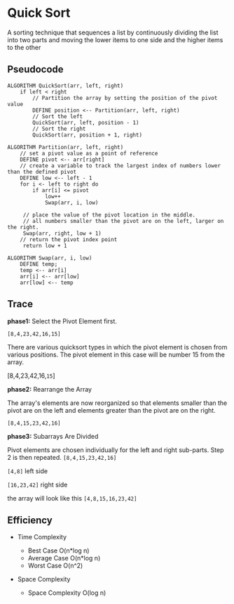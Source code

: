 # Quick Sort
A sorting technique that sequences a list by continuously dividing the list into two parts and moving the lower items to one side and the higher items to the other


## Pseudocode

```
ALGORITHM QuickSort(arr, left, right)
    if left < right
        // Partition the array by setting the position of the pivot value
        DEFINE position <-- Partition(arr, left, right)
        // Sort the left
        QuickSort(arr, left, position - 1)
        // Sort the right
        QuickSort(arr, position + 1, right)

ALGORITHM Partition(arr, left, right)
    // set a pivot value as a point of reference
    DEFINE pivot <-- arr[right]
    // create a variable to track the largest index of numbers lower than the defined pivot
    DEFINE low <-- left - 1
    for i <- left to right do
        if arr[i] <= pivot
            low++
            Swap(arr, i, low)

     // place the value of the pivot location in the middle.
     // all numbers smaller than the pivot are on the left, larger on the right.
     Swap(arr, right, low + 1)
    // return the pivot index point
     return low + 1

ALGORITHM Swap(arr, i, low)
    DEFINE temp;
    temp <-- arr[i]
    arr[i] <-- arr[low]
    arr[low] <-- temp
```

## Trace

**phase1:**
Select the Pivot Element first.

`[8,4,23,42,16,15]`

There are various quicksort types in which the pivot element is chosen from various positions. The pivot element in this case will be number 15 from the array.

[8,4,23,42,16,`15`]

**phase2:**
Rearrange the Array

The array's elements are now reorganized so that elements smaller than the pivot are on the left and elements greater than the pivot are on the right.

`[8,4,15,23,42,16]`

**phase3:**
Subarrays Are Divided

Pivot elements are chosen individually for the left and right sub-parts. Step 2 is then repeated.
`[8,4,15,23,42,16]`

`[4,8]` left side

`[16,23,42]` right side

the array will look like this `[4,8,15,16,23,42]`

## Efficiency

+ Time Complexity
  + Best Case O(n*log n)
  + Average Case O(n*log n)
  + Worst Case O(n^2)

+ Space Complexity
  + Space Complexity O(log n)
